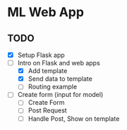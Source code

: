 # ML Web App

## TODO

- [x] Setup Flask app
- [ ] Intro on Flask and web apps
    - [x] Add template
    - [x] Send data to template
    - [ ] Routing example
- [ ] Create form (input for model)
    - [ ] Create Form
    - [ ] Post Request
    - [ ] Handle Post, Show on template